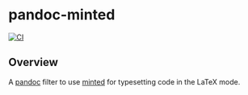 # pandoc-minted

[![CI](https://github.com/megabyde/pandoc-minted/actions/workflows/main.yml/badge.svg)](https://github.com/megabyde/pandoc-minted/actions/workflows/main.yml)

## Overview

A [pandoc](http://pandoc.org) filter to use [minted](https://www.ctan.org/pkg/minted) for typesetting code in the LaTeX mode.
